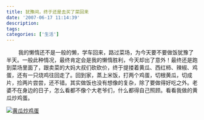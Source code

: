 ```yaml
---
title: 犹豫间，终于还是去买了菜回来
date: '2007-06-17 11:14:39'
description: 
tags: 
categories: ['生活']
---
```


&nbsp; &nbsp; &nbsp; &nbsp; 我的懒惰还不是一般的懒，学车回来，路过菜场，为今天要不要做饭犹豫了半天。一般此种情况，最终肯定会是我的懒惰胜利，今天却出了意外！最终还是跑到菜场里面了，跟卖菜的大妈大叔们砍砍价，终于提搂着黄瓜、西红柿、辣椒、鸡蛋，还有一只烧鸡往回走了。回到家，蒸上米饭，打两个鸡蛋，切根黄瓜，切成片，捡两片尝尝，还不错。其实做饭也没有想像的复杂，除了要做得好吃之外。老婆不在身边的日子，怎么看都不像个大老爷们，什么都得自己照顾。看看我做的黄瓜炒鸡蛋。  

[![黄瓜炒鸡蛋](http://www.lunny.info/wp-content/uploads/2007/06/00001.jpg)](http://www.lunny.info/wp-content/uploads/2007/06/00001.jpg)
